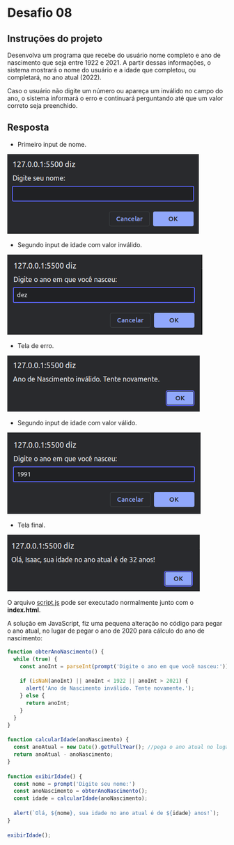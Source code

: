 # Desafio 08

## Instruções do projeto

Desenvolva um programa que recebe do usuário nome completo e ano de nascimento que seja entre 1922 e 2021. A partir dessas informações, o sistema mostrará o nome do usuário e a idade que completou, ou completará, no ano atual (2022).

Caso o usuário não digite um número ou apareça um inválido no campo do ano, o sistema informará o erro e continuará perguntando até que um valor correto seja preenchido.

## Resposta

- Primeiro input de nome.

![tela01](./img/tela-01.png)

- Segundo input de idade com valor inválido.

![tela02](./img/tela-02.png)

- Tela de erro.

![telaErro](./img/tela-erro.png)

- Segundo input de idade com valor válido.

![input02](./img/tela-03.png)

- Tela final.

![sucesso](./img/tela-sucesso.png)

O arquivo [script.js](./script.js) pode ser executado normalmente junto com o __index.html__.

A solução em JavaScript, fiz uma pequena alteração no código para pegar o ano atual, no lugar de pegar o ano de 2020 para cálculo do ano de nascimento:

```js
function obterAnoNascimento() {
  while (true) {
    const anoInt = parseInt(prompt('Digite o ano em que você nasceu:'));

    if (isNaN(anoInt) || anoInt < 1922 || anoInt > 2021) {
      alert('Ano de Nascimento inválido. Tente novamente.');
    } else {
      return anoInt;
    }
  }
}

function calcularIdade(anoNascimento) {
  const anoAtual = new Date().getFullYear(); //pega o ano atual no lugar de 2022
  return anoAtual - anoNascimento;
}

function exibirIdade() {
  const nome = prompt('Digite seu nome:')
  const anoNascimento = obterAnoNascimento();
  const idade = calcularIdade(anoNascimento);

  alert(`Olá, ${nome}, sua idade no ano atual é de ${idade} anos!`);
}

exibirIdade();
```
